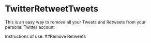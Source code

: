 # TwitterRetweetTweets
This is an easy way to remove all your Tweets and Retweets from your personal Twitter account

Instructions of use:
##Remove Retweets
